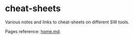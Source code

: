 # cheat-sheets

Various notes and links to cheat-sheets on different SW tools.

Pages reference: [home.md](home.md).
